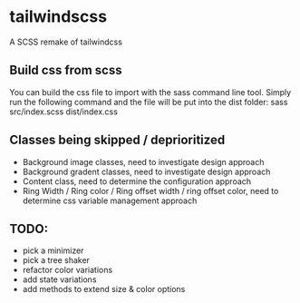 # tailwindscss
A SCSS remake of tailwindcss

## Build css from scss
You can build the css file to import with the sass command line tool.
Simply run the following command and the file will be put into the dist folder:
sass src/index.scss dist/index.css

## Classes being skipped / deprioritized
* Background image classes, need to investigate design approach
* Background gradent classes, need to investigate design approach
* Content class, need to determine the configuration approach
* Ring Width / Ring color / Ring offset width / ring offset color, need to determine css variable management approach

## TODO:
* pick a minimizer
* pick a tree shaker
* refactor color variations
* add state variations
* add methods to extend size & color options
